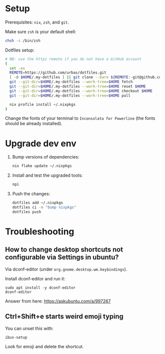 # Setup

Prerequisites: `nix`, `zsh`, and `git`.

Make sure `zsh` is your default shell:
```bash
chsh -s /bin/zsh
```

Dotfiles setup:
```bash
# NB: use the https remote if you do not have a GitHub account
(
  set -ex
  REMOTE=https://github.com/urbas/dotfiles.git
  [ -d $HOME/.my-dotfiles ] || git clone --bare ${REMOTE:-git@github.com:urbas/dotfiles.git} $HOME/.my-dotfiles
  git --git-dir=$HOME/.my-dotfiles --work-tree=$HOME fetch
  git --git-dir=$HOME/.my-dotfiles --work-tree=$HOME reset $HOME
  git --git-dir=$HOME/.my-dotfiles --work-tree=$HOME checkout $HOME
  git --git-dir=$HOME/.my-dotfiles --work-tree=$HOME pull

  nix profile install ~/.nixpkgs
)
```

Change the fonts of your terminal to `Inconsolata for Powerline` (the fonts should be already installed).

# Upgrade dev env

1. Bump versions of dependencies:
    ```bash
    nix flake update ~/.nixpkgs
    ```

2. Install and test the upgraded tools:
    ```bash
    npi
    ```

3. Push the changes:
    ```bash
    dotfiles add ~/.nixpkgs
    dotfiles ci -m "bump nixpkgs"
    dotfiles push
    ```

# Troubleshooting

## How to change desktop shortcuts not configurable via Settings in ubuntu?
Via dconf-editor (under `org.gnome.desktop.wm.keybindings`).

Install dconf-editor and run it:
```
sudo apt install -y dconf-editor
dconf-editor
```

Answer from here: https://askubuntu.com/a/997267

## Ctrl+Shift+e starts weird emoji typing
You can unset this with:
```
ibus-setup
```

Look for emoji and delete the shortcut.
